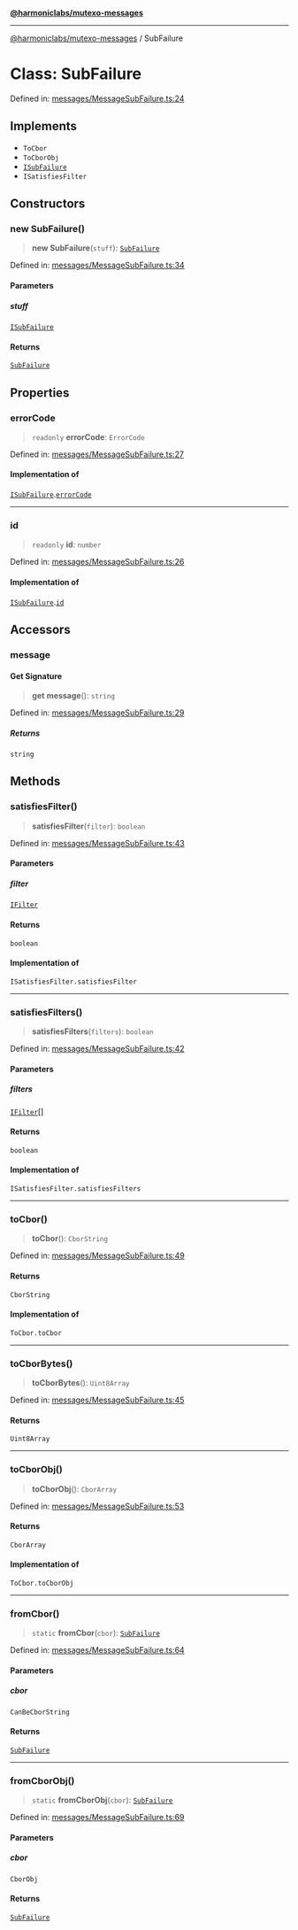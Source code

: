 [**@harmoniclabs/mutexo-messages**](../README.md)

***

[@harmoniclabs/mutexo-messages](../README.md) / SubFailure

# Class: SubFailure

Defined in: [messages/MessageSubFailure.ts:24](https://github.com/HarmonicLabs/mutexo-messages/blob/aefac8841dc1fa8aebb577df666016362446522d/src/messages/MessageSubFailure.ts#L24)

## Implements

- `ToCbor`
- `ToCborObj`
- [`ISubFailure`](../interfaces/ISubFailure.md)
- `ISatisfiesFilter`

## Constructors

### new SubFailure()

> **new SubFailure**(`stuff`): [`SubFailure`](SubFailure.md)

Defined in: [messages/MessageSubFailure.ts:34](https://github.com/HarmonicLabs/mutexo-messages/blob/aefac8841dc1fa8aebb577df666016362446522d/src/messages/MessageSubFailure.ts#L34)

#### Parameters

##### stuff

[`ISubFailure`](../interfaces/ISubFailure.md)

#### Returns

[`SubFailure`](SubFailure.md)

## Properties

### errorCode

> `readonly` **errorCode**: `ErrorCode`

Defined in: [messages/MessageSubFailure.ts:27](https://github.com/HarmonicLabs/mutexo-messages/blob/aefac8841dc1fa8aebb577df666016362446522d/src/messages/MessageSubFailure.ts#L27)

#### Implementation of

[`ISubFailure`](../interfaces/ISubFailure.md).[`errorCode`](../interfaces/ISubFailure.md#errorcode)

***

### id

> `readonly` **id**: `number`

Defined in: [messages/MessageSubFailure.ts:26](https://github.com/HarmonicLabs/mutexo-messages/blob/aefac8841dc1fa8aebb577df666016362446522d/src/messages/MessageSubFailure.ts#L26)

#### Implementation of

[`ISubFailure`](../interfaces/ISubFailure.md).[`id`](../interfaces/ISubFailure.md#id)

## Accessors

### message

#### Get Signature

> **get** **message**(): `string`

Defined in: [messages/MessageSubFailure.ts:29](https://github.com/HarmonicLabs/mutexo-messages/blob/aefac8841dc1fa8aebb577df666016362446522d/src/messages/MessageSubFailure.ts#L29)

##### Returns

`string`

## Methods

### satisfiesFilter()

> **satisfiesFilter**(`filter`): `boolean`

Defined in: [messages/MessageSubFailure.ts:43](https://github.com/HarmonicLabs/mutexo-messages/blob/aefac8841dc1fa8aebb577df666016362446522d/src/messages/MessageSubFailure.ts#L43)

#### Parameters

##### filter

[`IFilter`](../type-aliases/IFilter.md)

#### Returns

`boolean`

#### Implementation of

`ISatisfiesFilter.satisfiesFilter`

***

### satisfiesFilters()

> **satisfiesFilters**(`filters`): `boolean`

Defined in: [messages/MessageSubFailure.ts:42](https://github.com/HarmonicLabs/mutexo-messages/blob/aefac8841dc1fa8aebb577df666016362446522d/src/messages/MessageSubFailure.ts#L42)

#### Parameters

##### filters

[`IFilter`](../type-aliases/IFilter.md)[]

#### Returns

`boolean`

#### Implementation of

`ISatisfiesFilter.satisfiesFilters`

***

### toCbor()

> **toCbor**(): `CborString`

Defined in: [messages/MessageSubFailure.ts:49](https://github.com/HarmonicLabs/mutexo-messages/blob/aefac8841dc1fa8aebb577df666016362446522d/src/messages/MessageSubFailure.ts#L49)

#### Returns

`CborString`

#### Implementation of

`ToCbor.toCbor`

***

### toCborBytes()

> **toCborBytes**(): `Uint8Array`

Defined in: [messages/MessageSubFailure.ts:45](https://github.com/HarmonicLabs/mutexo-messages/blob/aefac8841dc1fa8aebb577df666016362446522d/src/messages/MessageSubFailure.ts#L45)

#### Returns

`Uint8Array`

***

### toCborObj()

> **toCborObj**(): `CborArray`

Defined in: [messages/MessageSubFailure.ts:53](https://github.com/HarmonicLabs/mutexo-messages/blob/aefac8841dc1fa8aebb577df666016362446522d/src/messages/MessageSubFailure.ts#L53)

#### Returns

`CborArray`

#### Implementation of

`ToCbor.toCborObj`

***

### fromCbor()

> `static` **fromCbor**(`cbor`): [`SubFailure`](SubFailure.md)

Defined in: [messages/MessageSubFailure.ts:64](https://github.com/HarmonicLabs/mutexo-messages/blob/aefac8841dc1fa8aebb577df666016362446522d/src/messages/MessageSubFailure.ts#L64)

#### Parameters

##### cbor

`CanBeCborString`

#### Returns

[`SubFailure`](SubFailure.md)

***

### fromCborObj()

> `static` **fromCborObj**(`cbor`): [`SubFailure`](SubFailure.md)

Defined in: [messages/MessageSubFailure.ts:69](https://github.com/HarmonicLabs/mutexo-messages/blob/aefac8841dc1fa8aebb577df666016362446522d/src/messages/MessageSubFailure.ts#L69)

#### Parameters

##### cbor

`CborObj`

#### Returns

[`SubFailure`](SubFailure.md)

